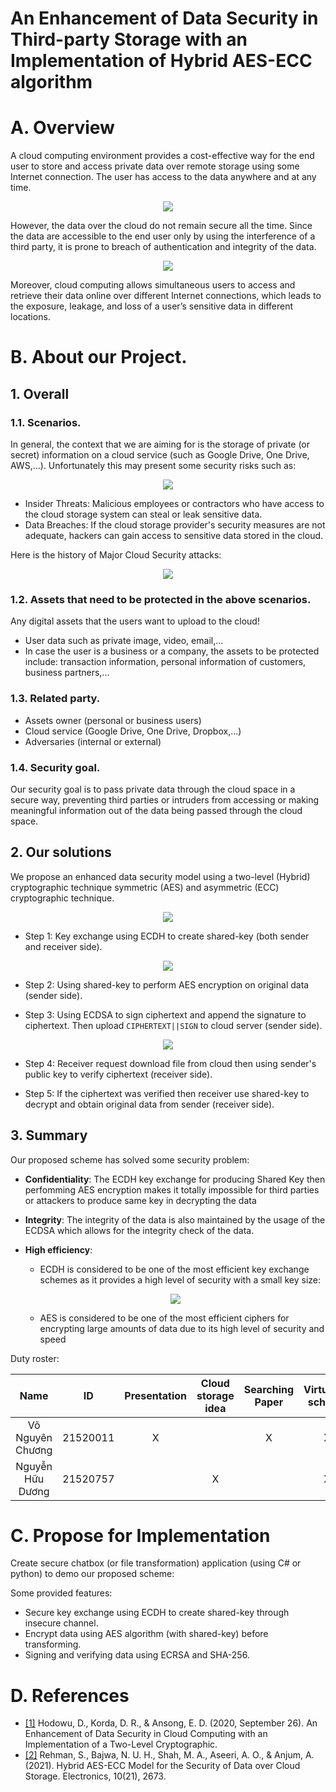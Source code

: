 # An Enhancement of Data Security in Third-party Storage with an Implementation of Hybrid AES-ECC algorithm

# A. Overview 
A cloud computing environment provides a cost-effective way for the end user to store and access private data over remote storage using some Internet connection. The user has access to the data anywhere and at any time.

<p align="center">
    <img src="./image/cloud-storage.jpg">
</p>

However, the data over the cloud do not remain secure all the time. Since the data are accessible to the end user only by using the interference of a third party, it is prone to breach of authentication and integrity of the data.

<p align="center">
    <img src="./image/cloud_computing-challenges.jpg">
</p>

Moreover, cloud computing allows simultaneous users to access and retrieve their data online over different Internet connections, which leads to the exposure, leakage, and loss of a user’s sensitive data in different locations.

# B. About our Project.
## 1. Overall
### 1.1. Scenarios.
In general, the context that we are aiming for is the storage of private (or secret) information on a cloud service (such as Google Drive, One Drive, AWS,...). Unfortunately this may present some security risks such as:

<p align="center">
    <img src="./image/card-image-cloud-pentesting.png">
</p>

- Insider Threats: Malicious employees or contractors who have access to the cloud storage system can steal or leak sensitive data.
- Data Breaches: If the cloud storage provider's security measures are not adequate, hackers can gain access to sensitive data stored in the cloud.

Here is the history of Major Cloud Security attacks:

<p align="center">
    <img src="./image/history-attack.png">
</p>

### 1.2. Assets that need to be protected in the above scenarios.
Any digital assets that the users want to upload to the cloud!
- User data such as private image, video, email,...
- In case the user is a business or a company, the assets to be protected include: transaction information, personal information of customers, business partners,...

### 1.3. Related party.
- Assets owner (personal or business users)
- Cloud service (Google Drive, One Drive, Dropbox,...)
- Adversaries (internal or external)

### 1.4. Security goal.
Our security goal is to pass private data through the cloud space in a secure way, preventing third parties or intruders from accessing or making meaningful information out of the data being passed through the cloud space.

## 2. Our solutions
We propose an enhanced data security model using a two-level (Hybrid) cryptographic technique symmetric (AES) and asymmetric (ECC) cryptographic technique. 

<p align="center">
    <img src="./image/hybrid-scheme.png">
</p>

- Step 1: Key exchange using ECDH to create shared-key (both sender and receiver side).

<p align="center">
    <img src="./image/ecdh.png">
</p>

- Step 2: Using shared-key to perform AES encryption on original data (sender side).

- Step 3: Using ECDSA to sign ciphertext and append the signature to ciphertext. Then upload `CIPHERTEXT||SIGN` to cloud server (sender side).

<p align="center">
    <img src="./image/detail.png">
</p>

- Step 4: Receiver request download file from cloud then using sender's public key to verify ciphertext (receiver side).

- Step 5: If the ciphertext was verified then receiver use shared-key to decrypt and obtain original data from sender (receiver side).

## 3. Summary
Our proposed scheme has solved some security problem:
- **Confidentiality**: The ECDH key exchange for producing Shared Key then perfomming AES encryption makes it totally impossible for third parties or attackers to produce same key in decrypting the data
- **Integrity**: The integrity of the data is also maintained by the usage of the ECDSA which allows for the integrity check of the data.
- **High efficiency**:
    - ECDH is considered to be one of the most efficient key exchange schemes as it provides a high level of security with a small key size:
 
    <p align="center">
        <img src="./image/ecc_vs_rsa.png">
    </p>
    
    - AES is considered to be one of the most efficient ciphers for encrypting large amounts of data due to its high level of security and speed

Duty roster:

| Name              | ID        |  Presentation    | Cloud storage idea   | Searching Paper | Virtualize scheme | Demo |
|:-----------------:|:---------:|:----------------:|:--------------------:|:---------------:|:-----------------:|:----:|
| Võ Nguyên Chương  | 21520011  |       X          |                      |        X        |       X           |  X   |
| Nguyễn Hữu Dương  | 21520757  |                  |           X          |                 |       X           |  X   |


# C. Propose for Implementation
Create secure chatbox (or file transformation) application (using C# or python) to demo our proposed scheme:

Some provided features:
- Secure key exchange using ECDH to create shared-key through insecure channel.
- Encrypt data using AES algorithm (with shared-key) before transforming.
- Signing and verifying data using ECRSA and SHA-256.

# D. References

- [[1]](https://www.ijert.org/research/an-enhancement-of-data-security-in-cloud-computing-with-an-implementation-of-a-two-level-cryptographic-technique-using-aes-and-ecc-algorithm-IJERTV9IS090344.pdf) Hodowu, D., Korda, D. R., & Ansong, E. D. (2020, September 26). An Enhancement of Data Security in Cloud Computing with an Implementation of a Two-Level Cryptographic.
- [[2]](https://www.mdpi.com/2079-9292/10/21/2673) Rehman, S., Bajwa, N. U. H., Shah, M. A., Aseeri, A. O., & Anjum, A. (2021). Hybrid AES-ECC Model for the Security of Data over Cloud Storage. Electronics, 10(21), 2673.